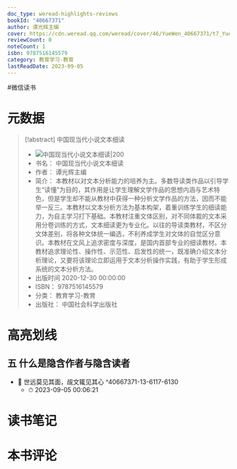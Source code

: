 ```yaml
---
doc_type: weread-highlights-reviews
bookId: "40667371"
author: 谭光辉主编
cover: https://cdn.weread.qq.com/weread/cover/46/YueWen_40667371/t7_YueWen_40667371.jpg
reviewCount: 0
noteCount: 1
isbn: 9787516145579
category: 教育学习-教育
lastReadDate: 2023-09-05
---
```

#微信读书
# 元数据
> [!abstract] 中国现当代小说文本细读
> - ![ 中国现当代小说文本细读|200](https://cdn.weread.qq.com/weread/cover/46/YueWen_40667371/t7_YueWen_40667371.jpg)
> - 书名： 中国现当代小说文本细读
> - 作者： 谭光辉主编
> - 简介： 本教材以对文本分析能力的培养为主。多数导读类作品以引导学生“读懂”为目的，其作用是让学生理解文学作品的思想内涵与艺术特色，但是学生却不能从教材中获得一种分析文学作品的方法，因而不能举一反三。本教材以文本分析方法为基本构架，着重训练学生的细读能力，为自主学习打下基础。本教材注重文体区别，对不同体裁的文本采用分卷训练的方式，文本细读更为专业化。以往的导读类教材，不区分文体差别，将各种文体统一编选，不利养成学生对文体的自觉区分意识。本教材在文风上追求密度与深度，是国内首部专业的细读教材。本教材追求理论性、操作性、示范性、启发性的统一，既准确介绍文本分析理论，又要将该理论立即运用于文本分析操作实践，有助于学生形成系统的文本分析方法。
> - 出版时间 2020-12-30 00:00:00
> - ISBN： 9787516145579
> - 分类： 教育学习-教育
> - 出版社： 中国社会科学出版社

# 高亮划线

## 五 什么是隐含作者与隐含读者


- 📌 世远莫见其面，觇文辄见其心 ^40667371-13-6117-6130
    - ⏱ 2023-09-05 00:06:21 
# 读书笔记

# 本书评论
